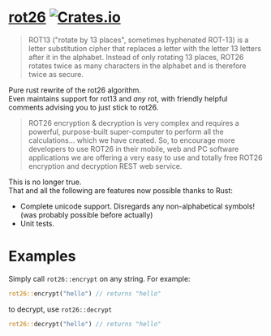 # [rot26](http://rot26.org/) [![Crates.io](https://img.shields.io/crates/v/rot26.svg)]()

> ROT13 ("rotate by 13 places", sometimes hyphenated ROT-13) is a letter substitution cipher that replaces a letter with the letter 13 letters after it in the alphabet.
> Instead of only rotating 13 places, ROT26 rotates twice as many characters in the alphabet and is therefore twice as secure.

Pure rust rewrite of the rot26 algorithm.  
Even maintains support for rot13 and *any* rot, with friendly helpful comments advising you to just stick to rot26.

> ROT26 encryption & decryption is very complex and requires a powerful, purpose-built super-computer to perform all the calculations... which we have created.
> So, to encourage more developers to use ROT26 in their mobile, web and PC software applications we are offering a very easy to use and totally free ROT26 encryption and decryption REST web service.

This is no longer true.  
That and all the following are features now possible thanks to Rust:

 - Complete unicode support. Disregards any non-alphabetical symbols! (was probably possible before actually)
 - Unit tests.

# Examples

Simply call `rot26::encrypt` on any string. For example:

```Rust
rot26::encrypt("hello") // returns "hello"
```

to decrypt, use `rot26::decrypt`

```Rust
rot26::decrypt("hello") // returns "hello"
```
